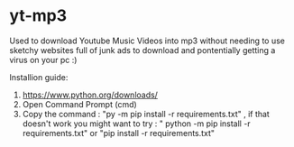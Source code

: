 # yt-mp3
Used to download Youtube Music Videos into mp3 without needing to use sketchy websites full of junk ads to download and pontentially getting a virus on your pc :)

Installion guide: 
1) https://www.python.org/downloads/
2) Open Command Prompt (cmd)
3) Copy the command : "py -m pip install -r requirements.txt" , if that doesn't work you might want to try : " python -m pip install -r requirements.txt" or "pip install -r requirements.txt"

